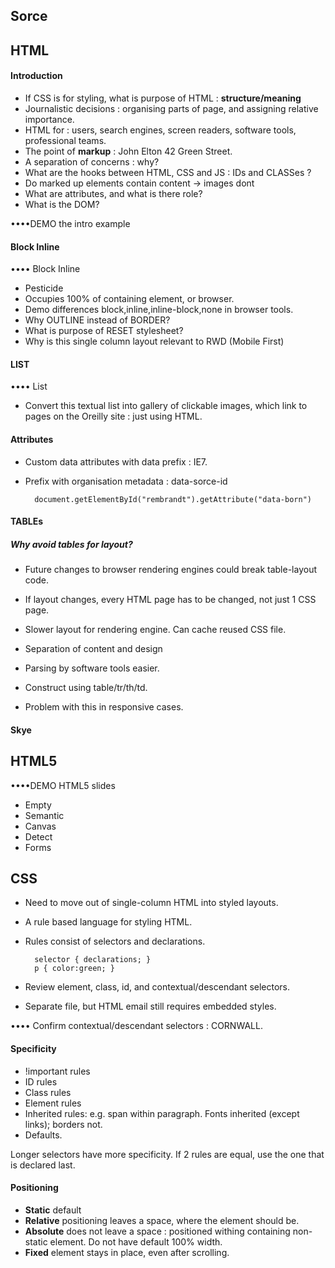 ## Sorce

## HTML

#### Introduction

* If CSS is for styling, what is purpose of HTML : **structure/meaning**
* Journalistic decisions : organising parts of page, and assigning relative importance.
* HTML for : users, search engines, screen readers, software tools, professional teams.
* The point of **markup** : John Elton 42 Green Street.
* A separation of concerns : why? 
* What are the hooks between HTML, CSS and JS : IDs and CLASSes ?
* Do marked up elements contain content -> images dont
* What are attributes, and what is there role?
* What is the DOM?

••••DEMO the intro example

#### Block Inline

•••• Block Inline

* Pesticide
* Occupies 100% of containing element, or browser.
* Demo differences block,inline,inline-block,none in browser tools.
* Why OUTLINE instead of BORDER?
* What is purpose of RESET stylesheet?
* Why is this single column layout relevant to RWD (Mobile First)

#### LIST

•••• List
* Convert this textual list into gallery of clickable images, which link to pages on the Oreilly site : just using HTML.

#### Attributes

* Custom data attributes with data prefix : IE7.
* Prefix with organisation metadata : data-sorce-id

		document.getElementById("rembrandt").getAttribute("data-born")
		
#### TABLEs

##### Why avoid tables for layout?
* Future changes to browser rendering engines could break table-layout code.
* If layout changes, every HTML page has to be changed, not just 1 CSS page.
* Slower layout for rendering engine. Can cache reused CSS file.
* Separation of content and design
* Parsing by software tools easier.

* Construct using table/tr/th/td.
* Problem with this in responsive cases.

#### Skye
		
## HTML5

••••DEMO HTML5 slides

* Empty
* Semantic
* Canvas
* Detect
* Forms

## CSS

* Need to move out of single-column HTML into styled layouts.
* A rule based language for styling HTML.
* Rules consist of selectors and declarations.

		selector { declarations; }
		p { color:green; }
		
* Review element, class, id, and contextual/descendant selectors.
* Separate file, but HTML email still requires embedded styles.

•••• Confirm contextual/descendant selectors : CORNWALL.


#### Specificity

* !important rules
* ID rules
* Class rules
* Element rules
* Inherited rules: e.g. span within paragraph. Fonts inherited (except links); borders not.
* Defaults.

Longer selectors have more specificity.
If 2 rules are equal, use the one that is declared last. 

#### Positioning

* __Static__ default
* __Relative__ positioning leaves a space, where the element should be.
* __Absolute__ does not leave a space : positioned withing containing non-static element. Do not have default 100% width.
* __Fixed__ element stays in place, even after scrolling.













